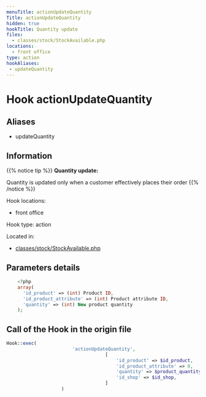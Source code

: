 ```yaml
---
menuTitle: actionUpdateQuantity
Title: actionUpdateQuantity
hidden: true
hookTitle: Quantity update
files:
  - classes/stock/StockAvailable.php
locations:
  - front office
type: action
hookAliases:
 - updateQuantity
---
```


# Hook actionUpdateQuantity

## Aliases
 
 - updateQuantity



## Information

{{% notice tip %}}
**Quantity update:** 

Quantity is updated only when a customer effectively places their order
{{% /notice %}}

Hook locations: 
  - front office

Hook type: action

Located in: 
  - [classes/stock/StockAvailable.php](https://github.com/PrestaShop/PrestaShop/blob/8.0.x/classes/stock/StockAvailable.php)

## Parameters details

```php
    <?php
    array(
      'id_product' => (int) Product ID,
      'id_product_attribute' => (int) Product attribute ID,
      'quantity' => (int) New product quantity
    );
```

## Call of the Hook in the origin file

```php
Hook::exec(
                        'actionUpdateQuantity',
                                    [
                                        'id_product' => $id_product,
                                        'id_product_attribute' => 0,
                                        'quantity' => $product_quantity,
                                        'id_shop' => $id_shop,
                                    ]
                    )
```